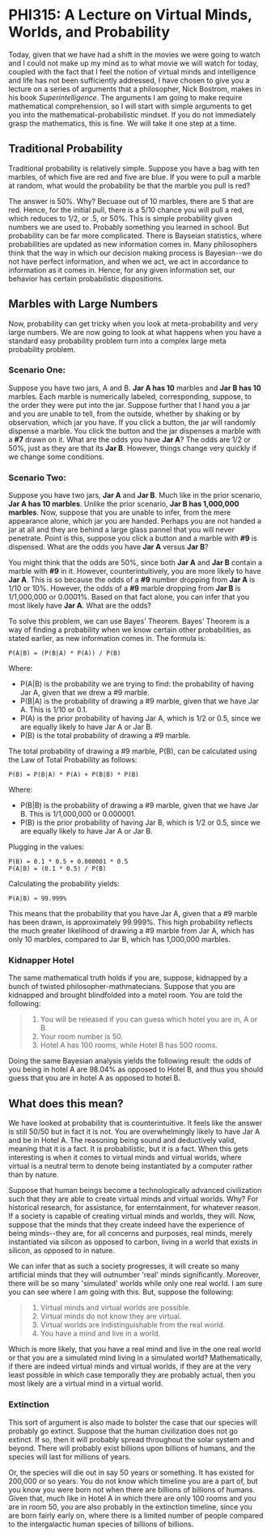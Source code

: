 # PHI315: A Lecture on Virtual Minds, Worlds, and Probability 

Today, given that we have had a shift in the movies we were going to watch and I could not make up my mind as to what movie we will watch for today, coupled with the fact that I feel the notion of virtual minds and intelligence and life has not been sufficiently addressed, I have chosen to give you a lecture on a series of arguments that a philosopher, Nick Bostrom, makes in his book *Superintelligence*. The arguments I am going to make require mathematical comprehension, so I will start with simple arguments to get you into the mathematical-probabilistic mindset. If you do not immediately grasp the mathematics, this is fine. We will take it one step at a time. 

## Traditional Probability 

Traditional probability is relatively simple. Suppose you have a bag with ten marbles, of which five are red and five are blue. If you were to pull a marble at random, what would the probability be that the marble you pull is red? 

The answer is 50%. Why? Becuase out of 10 marbles, there are 5 that are red. Hence, for the initial pull, there is a 5/10 chance you will pull a red, which reduces to 1/2, or .5, or 50%. This is simple probability given numbers we are used to. Probably something you learned in school. But probability can be far more complicated. There is Bayseian statistics, where probabilities are updated as new information comes in. Many philosophers think that the way in which our decision making process is Bayesian--we do not have perfect information, and when we act, we act in accordance to information as it comes in. Hence, for any given information set, our behavior has certain probabilistic dispositions. 

## Marbles with Large Numbers

Now, probability can get tricky when you look at meta-probability and very large numbers. We are now going to look at what happens when you have a standard easy probability problem turn into a complex large meta probability problem. 

### Scenario One: 
Suppose you have two jars, A and B. **Jar A has 10** marbles and **Jar B has 10** marbles. Each marble is numerically labeled, corresponding, suppose, to the order they were put into the jar. Suppose further that I hand you a jar and you are unable to tell, from the outside, whether by shaking or by observation, which jar you have. If you click a button, the jar will randomly dispense a marble. You click the button and the jar dispenses a marble with a **#7** drawn on it. What are the odds you have **Jar A**? The odds are 1/2 or 50%, just as they are that its **Jar B**. However, things change very quickly if we change some conditions. 

### Scenario Two: 
Suppose you have two jars, **Jar A** and **Jar B**. Much like in the prior scenario, **Jar A has 10 marbles**. Unlike the prior scenario, **Jar B has 1,000,000 marbles**. Now, suppose that you are unable to infer, from the mere appearance alone, which jar you are handed. Perhaps you are not handed a jar at all and they are behind a large glass pannel that you will never penetrate. Point is this, suppose you click a button and a marble with **#9** is dispensed. What are the odds you have **Jar A** versus **Jar B**? 

You might think that the odds are 50%, since both **Jar A** and **Jar B** contain a marble with **#9** in it. However, counterintuitively, you are more likely to have **Jar A**. This is so because the odds of a **#9** number dropping from **Jar A** is 1/10 or 10%. However, the odds of a **#9** marble dropping from **Jar B** is 1/1,000,000 or 0.0001%. Based on that fact alone, you can infer that you most likely have **Jar A**. What are the odds? 

To solve this problem, we can use Bayes’ Theorem. Bayes’ Theorem is a way of finding a probability when we know certain other probabilities, as stated earlier, as new information comes in. The formula is:

```
P(A|B) = (P(B|A) * P(A)) / P(B)
```

Where:
- P(A|B) is the probability we are trying to find: the probability of having Jar A, given that we drew a #9 marble.
- P(B|A) is the probability of drawing a #9 marble, given that we have Jar A. This is 1/10 or 0.1.
- P(A) is the prior probability of having Jar A, which is 1/2 or 0.5, since we are equally likely to have Jar A or Jar B.
- P(B) is the total probability of drawing a #9 marble.

The total probability of drawing a #9 marble, P(B), can be calculated using the Law of Total Probability as follows:

```
P(B) = P(B|A) * P(A) + P(B|B) * P(B)
```

Where:
- P(B|B) is the probability of drawing a #9 marble, given that we have Jar B. This is 1/1,000,000 or 0.000001.
- P(B) is the prior probability of having Jar B, which is 1/2 or 0.5, since we are equally likely to have Jar A or Jar B.

Plugging in the values:

```
P(B) = 0.1 * 0.5 + 0.000001 * 0.5
P(A|B) = (0.1 * 0.5) / P(B)
```

Calculating the probability yields:

```
P(A|B) ≈ 99.999%
```

This means that the probability that you have Jar A, given that a #9 marble has been drawn, is approximately 99.999%. This high probability reflects the much greater likelihood of drawing a #9 marble from Jar A, which has only 10 marbles, compared to Jar B, which has 1,000,000 marbles.

### Kidnapper Hotel

The same mathematical truth holds if you are, suppose, kidnapped by a bunch of twisted philosopher-mathmatecians. Suppose that you are kidnapped and brought blindfolded into a motel room. You are told the following: 

>1. You will be released if you can guess which hotel you are in, A or B. 
>2. Your room number is 50. 
>3. Hotel A has 100 rooms, while Hotel B has 500 rooms.

Doing the same Bayesian analysis yields the following result: the odds of you being in hotel A are 98.04% as opposed to Hotel B, and thus you should guess that you are in hotel A as opposed to hotel B. 

## What does this mean? 

We have looked at probability that is counterintuitive. It feels like the answer is still 50/50 but in fact it is not. You are overwhelmingly likely to have Jar A and be in Hotel A. The reasoning being sound and deductively valid, meaning that it is a fact. It is probabilistic, but it is a fact. When this gets interesting is when it comes to virtual minds and virtual worlds, where virtual is a neutral term to denote being instantiated by a computer rather than by nature. 

Suppose that human beings become a technologically advanced civilization such that they are able to create virtual minds and virtual worlds. Why? For historical research, for assistance, for enterntainment, for whatever reason. If a society is capable of creating virtual minds and worlds, they will. Now, suppose that the minds that they create indeed have the experience of being minds--they are, for all concerns and purposes, real minds, merely instantiated via silicon as opposed to carbon, living in a world that exists in silicon, as opposed to in nature. 

We can infer that as such a society progresses, it will create so many artificial minds that they will outnumber 'real' minds significantly. Moreover, there will be so many 'simulated' worlds while only one real world. I am sure you can see where I am going with this. But, suppose the following: 

>1. Virtual minds and virtual worlds are possible. 
>2. Virtual minds do not know they are virtual. 
>3. Virtual worlds are indistinguishable from the real world. 
>4. You have a mind and live in a world. 

Which is more likely, that you have a real mind and live in the one real world or that you are a simulated mind living in a simulated world? Mathematically, if there are indeed virtual minds and virtual worlds, if they are at the very least possible in which case temporally they are probably actual, then you most likely are a virtual mind in a virtual world. 

### Extinction
This sort of argument is also made to bolster the case that our species will probably go extinct. Suppose that the human civilization does not go extinct. If so, then it will probably spread throughout the solar system and beyond. There will probably exist billions upon billions of humans, and the species will last for millions of years. 

Or, the species will die out in say 50 years or something. It has existed for 200,000 or so years. You do not know which timeline you are a part of, but you know you were born not when there are billions of billions of humans. Given that, much like in Hotel A in which there are only 100 rooms and you are in room 50, you are also probably in the extinction timeline, since you are born fairly early on, where there is a limited number of people compared to the intergalactic human species of billions of billions. 